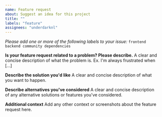 ```yaml
---
name: Feature request
about: Suggest an idea for this project
title: ""
labels: "feature"
assignees: "underdarknl"
---
```


_Please add one or more of the following labels to your issue:_
`frontend backend community dependencies`

**Is your feature request related to a problem? Please describe.**
A clear and concise description of what the problem is. Ex. I'm always frustrated when [...]

**Describe the solution you'd like**
A clear and concise description of what you want to happen.

**Describe alternatives you've considered**
A clear and concise description of any alternative solutions or features you've considered.

**Additional context**
Add any other context or screenshots about the feature request here.
